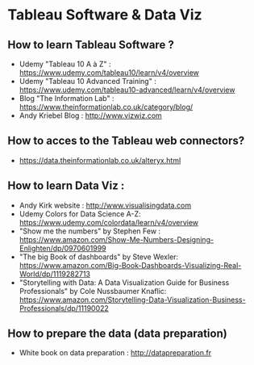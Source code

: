 # Tableau Software & Data Viz 

## How to learn Tableau Software ? 
* Udemy "Tableau 10 A à Z" : https://www.udemy.com/tableau10/learn/v4/overview
* Udemy "Tableau 10 Advanced Training" : https://www.udemy.com/tableau10-advanced/learn/v4/overview
* Blog "The Information Lab" : https://www.theinformationlab.co.uk/category/blog/
* Andy Kriebel Blog : http://www.vizwiz.com

## How to acces to the Tableau web connectors? 
* https://data.theinformationlab.co.uk/alteryx.html

## How to learn Data Viz : 
* Andy Kirk website : http://www.visualisingdata.com
* Udemy Colors for Data Science A-Z: https://www.udemy.com/colordata/learn/v4/overview
* "Show me the numbers" by Stephen Few : https://www.amazon.com/Show-Me-Numbers-Designing-Enlighten/dp/0970601999
* "The big Book of dashboards" by Steve Wexler: https://www.amazon.com/Big-Book-Dashboards-Visualizing-Real-World/dp/1119282713
* "Storytelling with Data: A Data Visualization Guide for Business Professionals" by Cole Nussbaumer Knaflic: https://www.amazon.com/Storytelling-Data-Visualization-Business-Professionals/dp/11190022

## How to prepare the data (data preparation)
* White book on data preparation : http://datapreparation.fr


